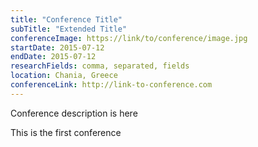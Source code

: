 ```yaml
---
title: "Conference Title"
subTitle: "Extended Title"
conferenceImage: https://link/to/conference/image.jpg
startDate: 2015-07-12
endDate: 2015-07-12
researchFields: comma, separated, fields
location: Chania, Greece
conferenceLink: http://link-to-conference.com
---
```


Conference description is here

This is the first conference
